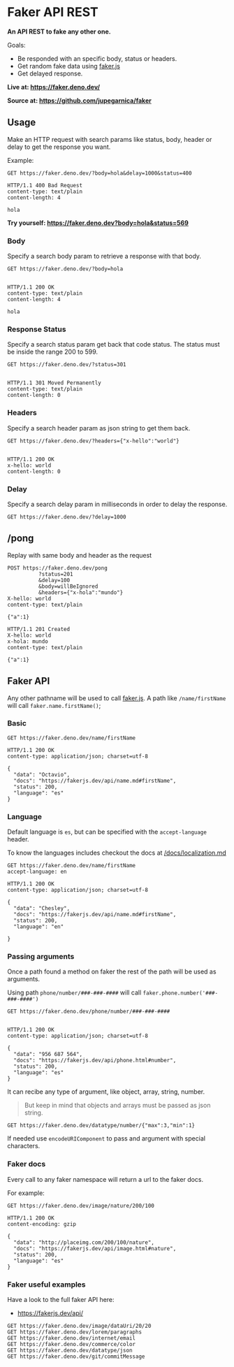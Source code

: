 # Faker API REST

**An API REST to fake any other one.**

Goals:

- Be responded with an specific body, status or headers.
- Get random fake data using [faker.js](https://fakerjs.dev/)
- Get delayed response.

**Live at: https://faker.deno.dev/**

**Source at: https://github.com/jupegarnica/faker**

## Usage

Make an HTTP request with search params like status, body, header or delay to
get the response you want.

Example:

```http
GET https://faker.deno.dev/?body=hola&delay=1000&status=400

HTTP/1.1 400 Bad Request
content-type: text/plain
content-length: 4

hola
```

**Try yourself: https://faker.deno.dev?body=hola&status=569**

### Body

Specify a search body param to retrieve a response with that body.

```http
GET https://faker.deno.dev/?body=hola


HTTP/1.1 200 OK
content-type: text/plain
content-length: 4

hola
```

### Response Status

Specify a search status param get back that code status. The status must be
inside the range 200 to 599.

```http
GET https://faker.deno.dev/?status=301


HTTP/1.1 301 Moved Permanently
content-type: text/plain
content-length: 0
```

### Headers

Specify a search header param as json string to get them back.

```http
GET https://faker.deno.dev/?headers={"x-hello":"world"}


HTTP/1.1 200 OK
x-hello: world
content-length: 0
```

### Delay

Specify a search delay param in milliseconds in order to delay the response.

```http
GET https://faker.deno.dev/?delay=1000
```

## /pong

Replay with same body and header as the request

```http
POST https://faker.deno.dev/pong
          ?status=201
          &delay=100
          &body=willBeIgnored
          &headers={"x-hola":"mundo"}
X-hello: world
content-type: text/plain

{"a":1}

HTTP/1.1 201 Created
X-hello: world
x-hola: mundo
content-type: text/plain

{"a":1}
```

## Faker API

Any other pathname will be used to call [faker.js](https://fakerjs.dev/). A path
like `/name/firstName` will call `faker.name.firstName()`;

### Basic

```http
GET https://faker.deno.dev/name/firstName

HTTP/1.1 200 OK
content-type: application/json; charset=utf-8

{
  "data": "Octavio",
  "docs": "https://fakerjs.dev/api/name.md#firstName",
  "status": 200,
  "language": "es"
}
```

### Language

Default language is `es`, but can be specified with the `accept-language`
header.

To know the languages includes checkout the docs at
[/docs/localization.md](/docs/localization.md#locales-included)

```http
GET https://faker.deno.dev/name/firstName
accept-language: en

HTTP/1.1 200 OK
content-type: application/json; charset=utf-8

{
  "data": "Chesley",
  "docs": "https://fakerjs.dev/api/name.md#firstName",
  "status": 200,
  "language": "en"

}
```

### Passing arguments

Once a path found a method on faker the rest of the path will be used as
arguments.

Using path `phone/number/###-###-####` will call
`faker.phone.number('###-###-####')`

```http
GET https://faker.deno.dev/phone/number/###-###-####


HTTP/1.1 200 OK
content-type: application/json; charset=utf-8

{
  "data": "956 687 564",
  "docs": "https://fakerjs.dev/api/phone.html#number",
  "status": 200,
  "language": "es"
}
```

It can recibe any type of argument, like object, array, string, number.

> But keep in mind that objects and arrays must be passed as json string.

```http
GET https://faker.deno.dev/datatype/number/{"max":3,"min":1}
```

If needed use `encodeURIComponent` to pass and argument with special characters.



### Faker docs

Every call to any faker namespace will return a url to the faker docs.

For example:

```http
GET https://faker.deno.dev/image/nature/200/100

HTTP/1.1 200 OK
content-encoding: gzip

{
  "data": "http://placeimg.com/200/100/nature",
  "docs": "https://fakerjs.dev/api/image.html#nature",
  "status": 200,
  "language": "es"
}
```

### Faker useful examples

Have a look to the full faker API here:

- https://fakerjs.dev/api/


```http
GET https://faker.deno.dev/image/dataUri/20/20
GET https://faker.deno.dev/lorem/paragraphs
GET https://faker.deno.dev/internet/email
GET https://faker.deno.dev/commerce/color
GET https://faker.deno.dev/datatype/json
GET https://faker.deno.dev/git/commitMessage
```